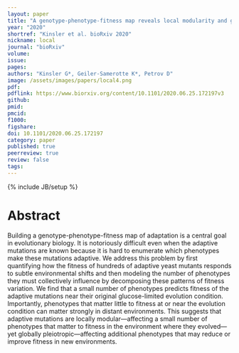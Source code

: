 ```yaml
---
layout: paper
title: "A genotype-phenotype-fitness map reveals local modularity and global pleiotropy"
year: "2020"
shortref: "Kinsler et al. bioRxiv 2020"
nickname: local
journal: "bioRxiv"
volume: 
issue: 
pages: 
authors: "Kinsler G*, Geiler-Samerotte K*, Petrov D"
image: /assets/images/papers/local4.png
pdf: 
pdflink: https://www.biorxiv.org/content/10.1101/2020.06.25.172197v3
github: 
pmid: 
pmcid: 
f1000: 
figshare: 
doi: 10.1101/2020.06.25.172197
category: paper
published: true
peerreview: true
review: false
tags: 
---
```

{% include JB/setup %}

# Abstract 

Building a genotype-phenotype-fitness map of adaptation is a central goal in evolutionary biology. It is notoriously difficult even when the adaptive mutations are known because it is hard to enumerate which phenotypes make these mutations adaptive. We address this problem by first quantifying how the fitness of hundreds of adaptive yeast mutants responds to subtle environmental shifts and then modeling the number of phenotypes they must collectively influence by decomposing these patterns of fitness variation. We find that a small number of phenotypes predicts fitness of the adaptive mutations near their original glucose-limited evolution condition. Importantly, phenotypes that matter little to fitness at or near the evolution condition can matter strongly in distant environments. This suggests that adaptive mutations are locally modular—affecting a small number of phenotypes that matter to fitness in the environment where they evolved—yet globally pleiotropic—affecting additional phenotypes that may reduce or improve fitness in new environments.